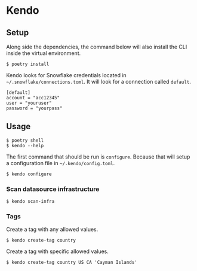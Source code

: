 # Kendo


## Setup

Along side the dependencies, the command below will also install the CLI inside the virtual environment.
```
$ poetry install
```

Kendo looks for Snowflake credentials located in `~/.snowflake/connections.toml`. It will look for a connection called `default`.
```
[default]
account = "acc12345"
user = "youruser"
password = "yourpass"
```

## Usage

```
$ poetry shell
$ kendo --help
```

The first command that should be run is `configure`. Because that will setup a configuration file in `~/.kendo/config.toml`.
```
$ kendo configure
```

### Scan datasource infrastructure
```
$ kendo scan-infra
```

### Tags
Create a tag with any allowed values.
```
$ kendo create-tag country
```

Create a tag with specific allowed values.
```
$ kendo create-tag country US CA 'Cayman Islands'
```